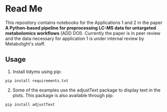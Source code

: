 Read Me
=======

This repository contains notebooks for the Applications 1 and 2 in the paper **A Python-based pipeline for preprocessing LC-MS data for untargeted metabolomics workflows** (ADD DOI). Currently the paper is in peer review and the data necessary for application 1 is under internal review by Metabolight's staff.

Usage
-----

1. Install tidyms using pip:

```shell
pip install requirements.txt
```

2. Some of the examples use the adjustText package to display text in the plots.
   This package is also available through pip:

```shell
pip install adjustText
```
